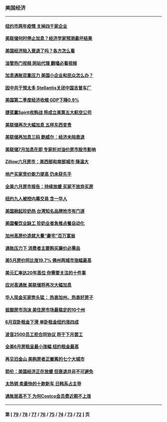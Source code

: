 ### 美国经济
---
#### [纽约市两年疫情 关掉四千家企业](../../pages/ncid1078158/n13791387.md?07300045) 
#### [美联储何时停止加息？经济学家预测最坏结果](../../pages/ncid1078158/n13791306.md?07300045) 
#### [美国经济陷入衰退了吗？各方怎么看](../../pages/ncid1078158/n13791167.md?07300045) 
#### [油管热门视频 网站代理 翻墙必看视频](http://209.222.30.114:81/youtube.html?07300045)
#### [加息通胀双重压力 美国小企业和民众怎么办？](../../pages/ncid1078158/n13791154.md?07300045) 
#### [因中共干预太多 Stellantis关闭中国吉普车厂](../../pages/ncid1078158/n13791107.md?07300045) 
#### [美国第二季度经济收缩 GDP下降0.9%](../../pages/ncid1078158/n13791046.md?07300045) 
#### [捷蓝赢Spirit收购战 将成立美第五大航空公司](../../pages/ncid1078158/n13790940.md?07300045) 
#### [美联储再次大幅加息 五样东西变贵](../../pages/ncid1078158/n13790334.md?07300045) 
#### [美联储再加息三码 鲍威尔：经济未陷衰退](../../pages/ncid1078158/n13790265.md?07300045) 
#### [美联储7月加息在即 专家析对油价房市股市影响](../../pages/ncid1078158/n13790209.md?07300045) 
#### [Zillow六月房市：美西部和南部城市 降温大](../../pages/ncid1078158/n13789839.md?07300045) 
#### [地产买家竞价能力提高 仍未获先手](../../pages/ncid1078158/n13789813.md?07300045) 
#### [全美六月房市报告：持续放缓 买家不放弃买房](../../pages/ncid1078158/n13789828.md?07300045) 
#### [纽约九人被控内幕交易 含一华人](../../pages/ncid1078158/n13789773.md?07300045) 
#### [美国掀起珍奶热 台湾知名品牌抢市有门道](../../pages/ncid1078158/n13789782.md?07300045) 
#### [美国餐饮业缺工 珍奶业者急推点餐自动化](../../pages/ncid1078158/n13789775.md?07300045) 
#### [加州高房价造就大量“豪宅”百万富翁](../../pages/ncid1078158/n13789685.md?07300045) 
#### [通胀压力下 消费者主要购买廉价必需品](../../pages/ncid1078158/n13789622.md?07300045) 
#### [美5月房价同比涨19.7% 佛州两城市涨幅最高](../../pages/ncid1078158/n13789550.md?07300045) 
#### [美元汇率达20年高位 你需要关注的十件事](../../pages/ncid1078158/n13788920.md?07300045) 
#### [应对高通胀 美联储将再次大幅加息](../../pages/ncid1078158/n13788963.md?07300045) 
#### [华人现金买家势头猛： 热衷加州、热衷好房子](../../pages/ncid1078158/n13788942.md?07300045) 
#### [抵御房市泡沫 美住房市场最稳定的10个州](../../pages/ncid1078158/n13784110.md?07300045) 
#### [6月双卧租金下滑 单卧租金纽约涨四成](../../pages/ncid1078158/n13788474.md?07300045) 
#### [波音2500员工拒合同协议 将于下月罢工](../../pages/ncid1078158/n13788496.md?07300045) 
#### [全美6月房租呈最小涨幅 纽约租金最高](../../pages/ncid1078158/n13788452.md?07300045) 
#### [再见旧金山 美购房者正搬离的七个大城市](../../pages/ncid1078158/n13788272.md?07300045) 
#### [耶伦：美国经济正在放缓 但衰退并非不可避免](../../pages/ncid1078158/n13788199.md?07300045) 
#### [太热销 卖最快的十款新车 日韩系占主导](../../pages/ncid1078158/n13787922.md?07300045) 
#### [通胀居高不下 为何Costco会员费近期不上涨](../../pages/ncid1078158/n13787328.md?07300045) 

---
#### 第 [ [79](./79.md?07300045) / [78](./78.md?07300045) / [77](./77.md?07300045) / [76](./76.md?07300045) / [75](./75.md?07300045) / [74](./74.md?07300045) / [73](./73.md?07300045) / [72](./72.md?07300045) ] 页
